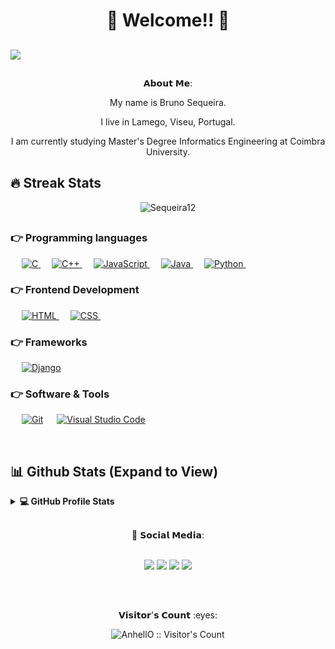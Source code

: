<div align="center">
  <h1> 👋 Welcome!! 👋 </h1>
</div>

##
 <a href="https://github.com/DenverCoder1/readme-typing-svg"><img src="https://readme-typing-svg.herokuapp.com?lines=Informatics+Engineering+Student+at+University+of+Coimbra;&text-align=center&width=500&height=50&font=georgia"></a>
</p>

##


<div align="center">
<p> 𝗔𝗯𝗼𝘂𝘁 𝗠𝗲: <p>
  <p> My name is Bruno Sequeira.<p>I live in Lamego, Viseu, Portugal. </p>
  <p> I am currently studying Master's Degree Informatics Engineering at Coimbra University. </p>
  
</div>

## 🔥 Streak Stats

<p align="center"><img align="center" src="https://github-readme-streak-stats.herokuapp.com/?user=Sequeira12&theme=algolia" alt="Sequeira12" /></p>



##

### 👉 Programming languages

<p align="left"> 
  &emsp; 
  <a href="https://www.cprogramming.com/" target="_blank"> 
    <img alt="C" src="https://img.shields.io/badge/C%20-%232370ED.svg?logo=c&logoColor=white">
  </a> 
  &emsp;
  <a href="https://www.w3schools.com/cpp/" target="_blank"> 
    <img alt="C++" src="https://img.shields.io/badge/C++%20-%2300599C.svg?logo=c%2B%2B&logoColor=white">
  </a> 
  &emsp;
  <a href="https://developer.mozilla.org/en-US/docs/Web/JavaScript" target="_blank"> 
     <img alt="JavaScript" src="https://img.shields.io/badge/JavaScript%20-%23F7DF1E.svg?logo=javascript&logoColor=black">
   </a>
  &emsp;
  <a href="https://www.java.com" target="_blank"> 
    <img alt="Java" src="https://img.shields.io/badge/Java-%23007396.svg?logo=java&logoColor=white">
  </a>
  &emsp;
   <a href="https://www.python.org" target="_blank">
    <img alt="Python" src="https://img.shields.io/badge/Python%20-%2314354C.svg?logo=python&logoColor=white">
  </a>
  &emsp;

</p>



### 👉 Frontend Development

<p align="left"> 
  &emsp; 
  <a href="https://www.w3.org/html/" target="_blank"> 
   <img alt="HTML" src="https://img.shields.io/badge/HTML5%20-%23E34F26.svg?logo=html5&logoColor=white">
  </a>   
  &emsp;
  <a href="https://www.w3schools.com/css/" target="_blank">
    <img alt="CSS" src="https://img.shields.io/badge/CSS%20-%231572B6.svg?logo=css3&logoColor=white">
  </a> 
   &emsp;
</p>




### 👉 Frameworks
<p align="left">
  &emsp;
   <a href="#"><img alt="Django" src="https://img.shields.io/badge/django-%23092E20.svg?style=flat&logo=django&logoColor=white"></a>
  

</p>


### 👉 Software & Tools

<p>
 
  &emsp;
    <a href="#"><img alt="Git" src="https://img.shields.io/badge/Git%20-%23F05033.svg?logo=git&logoColor=white"></a>
  &emsp;
    <a href="#"><img alt="Visual Studio Code" src="https://img.shields.io/badge/Visual%20Studio%20Code-0078d7.svg?logo=visual-studio-code&logoColor=white"></a>

</p>


<br/>

## 📊 Github Stats (Expand to View)

<details> 
  <summary><b>💻 GitHub Profile Stats</b></summary>
  <br/>
  <p align="center">
    <a href="https://github.com/Sequeira12"><img align="center" src="https://github-readme-stats.vercel.app/api?username=Sequeira12&show_icons=true&locale=en&theme=algolia" alt="Sequeira12" height="192px"/></a>
	</p>
	<p  align="center">
	  <img src="https://github-readme-stats.vercel.app/api/top-langs?username=Sequeira12&show_icons=true&locale=en&layout=compact&theme=algolia" alt="Sequeira12" height="192px"/>
	</p>
  <br/>
 
  </p>
</details>



<br/>






<div align="center">
<p> 📱 𝗦𝗼𝗰𝗶𝗮𝗹 𝗠𝗲𝗱𝗶𝗮: </p>
</div>

<div style="display: inline_block" align="center"><br> 
   <a href="https://www.instagram.com/bruno.m.sequeira" target="_blank"><img src="https://img.shields.io/badge/-Instagram-%23E4405F?style=for-the-badge&logo=instagram&logoColor=white" target="_blank"></a>
    <a href="https://www.linkedin.com/in/bruno-sequeira-17611b231/" target="_blank"><img src="https://img.shields.io/badge/-LinkedIn-%230077B5?style=for-the-badge&logo=linkedin&logoColor=white" target="_blank"></a>  
    <a href = "mailto:mailto:brunomsequeira@hotmail.com"><img src="https://img.shields.io/badge/-hotmail-%2523333?style=for-the-badge&logo=gmail&logoColor=white" target="_blank"></a>
    <a href = "mailto:mailto:brunosequeira2208@gmail.com"><img src="https://img.shields.io/badge/-Gmail-%23333?style=for-the-badge&logo=gmail&logoColor=white" target="_blank"></a>
  </div>

##

<div align="center"><br> 
<p> 𝗩𝗶𝘀𝗶𝘁𝗼𝗿'𝘀 𝗖𝗼𝘂𝗻𝘁 :eyes:</p>
<p align="center"><img src="https://profile-counter.glitch.me/{Sequeira12}/count.svg" alt="AnhellO :: Visitor's Count" /></p>
</div>



<!---
Sequeira12/Sequeira12 is a ✨ special ✨ repository because its `README.md` (this file) appears on your GitHub profile.
You can click the Preview link to take a look at your changes.
--->
